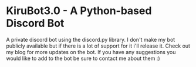 # KiruBot3.0 - A Python-based Discord Bot 
A private discord bot using the discord.py library.
I don't make my bot publicly available but if there is a lot of support for it i'll release it.
Check out my blog for more updates on the bot.
If you have any suggestions you would like to add to the bot be sure to contact me about them :)
